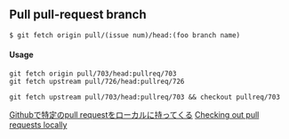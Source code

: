 ## Pull pull-request branch

```
$ git fetch origin pull/(issue num)/head:(foo branch name)
```

#### Usage

```
git fetch origin pull/703/head:pullreq/703
git fetch upstream pull/726/head:pullreq/726
```

```
git fetch upstream pull/703/head:pullreq/703 && checkout pullreq/703
```

[Githubで特定のpull requestをローカルに持ってくる](https://qiita.com/tarr1124/items/d807887418671adbc46f)
[Checking out pull requests locally](https://help.github.com/articles/checking-out-pull-requests-locally/)

